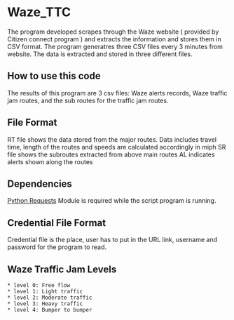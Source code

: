 # Waze_TTC

The program developed scrapes through the Waze website ( provided by Citizen connect program ) and extracts the information and stores them in CSV format.  The program generatres three CSV files every 3 minutes from website. The data is extracted and stored in three different files. 

## How to use this code

The results of this program are 3 csv files: Waze alerts records, Waze traffic jam routes, and the sub routes for the traffic jam routes. 

## File Format 

RT file shows the data stored from the major routes. Data includes travel time, length of the routes and speeds are calculated accordingly in miph
SR file shows the subroutes extracted from above main routes 
AL indicates alerts shown along the routes 

## Dependencies

[Python Requests](http://www.python-requests.org/en/latest/) Module is required while the script program is running.

## Credential File Format

Credential file is the place, user has to put in the URL link, username and password for the program to read.


## Waze Traffic Jam Levels

	* level 0: Free flow
	* level 1: Light traffic
	* level 2: Moderate traffic
	* level 3: Heavy traffic
	* level 4: Bumper to bumper
